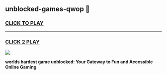 
## unblocked-games-qwop 👋
<h3>
<a href="https://premium.freeplayer.one?title=unblocked-games-qwop&ref=14F">CLICK TO PLAY</a></h3>
<hr>

<h3>
<a href="https://premium.freeplayer.one?title=unblocked-games-qwop&ref=14F">CLICK 2 PLAY</a>
  
</h3>

<a href="https://premium.freeplayer.one?title=unblocked-games-qwop&ref=12F/"><img src="https://clearcache.store/games.png"></a>


**worlds hardest game unblocked: Your Gateway to Fun and Accessible Online Gaming**
